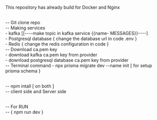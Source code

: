 This repository has already build for Docker and Nginx <br> <br>

-- Git clone repo <br>
-- Making services <br>
     - kafka [[----make topic in kafka service {{name- MESSAGES}}----]<br> 
     - Postgresql database { change the database url in code .env }<br>
     - Redis { change the redis configuration in code }<br>
-- Download ca.pem key<br>
     - download kafka ca.pem key from provider <br>
     - download postgresql database ca.pem key from provider <br>
-- Terminal command 
     - npx prisma migrate dev --name init [ for setup prisma schema } <br> <br>

-- npm intall [ on both ] <br>
   -- client side and Server side  <br> <br>

-- For RUN  <br>
 -- { npm run dev }    <br>

     


